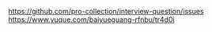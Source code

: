 https://github.com/pro-collection/interview-question/issues
https://www.yuque.com/baiyueguang-rfnbu/tr4d0i
